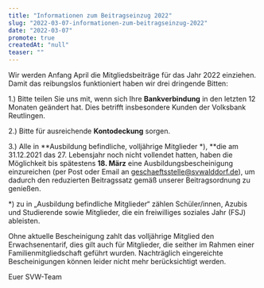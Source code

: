 ```yaml
---
title: "Informationen zum Beitragseinzug 2022"
slug: "2022-03-07-informationen-zum-beitragseinzug-2022"
date: "2022-03-07"
promote: true
createdAt: "null"
teaser: ""
---
```

Wir werden Anfang April die Mitgliedsbeiträge für das Jahr 2022 einziehen. Damit das reibungslos funktioniert haben wir drei dringende Bitten:


1.) Bitte teilen Sie uns mit, wenn sich Ihre **Bankverbindung** in den letzten 12 Monaten geändert hat. Dies betrifft insbesondere Kunden der Volksbank Reutlingen.


2.) Bitte für ausreichende **Kontodeckung** sorgen.


3.) Alle in **Ausbildung befindliche, volljährige Mitglieder *), **die am 31.12.2021 das 27. Lebensjahr noch nicht vollendet hatten, haben die Möglichkeit bis spätestens **18. März** eine Ausbildungsbescheinigung einzureichen (per Post oder Email an geschaeftsstelle@svwalddorf.de), um dadurch den reduzierten Beitragssatz gemäß unserer Beitragsordnung zu genießen.


*) zu in „Ausbildung befindliche Mitglieder“ zählen Schüler/innen, Azubis und Studierende sowie Mitglieder, die ein freiwilliges soziales Jahr (FSJ) ableisten.


Ohne aktuelle Bescheinigung zahlt das volljährige Mitglied den Erwachsenentarif, dies gilt auch für Mitglieder, die seither im Rahmen einer Familienmitgliedschaft geführt wurden. Nachträglich eingereichte Bescheinigungen können leider nicht mehr berücksichtigt werden.


Euer SVW-Team
